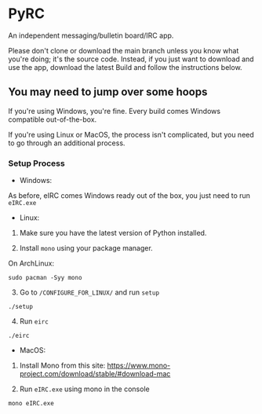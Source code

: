 # PyRC

An independent messaging/bulletin board/IRC app.

Please don't clone or download the main branch unless you
know what you're doing; it's the source code. Instead, if
you just want to download and use the app, download the
latest Build and follow the instructions below.

## You may need to jump over some hoops

If you're using Windows, you're fine. Every build comes Windows compatible out-of-the-box.

If you're using Linux or MacOS, the process isn't complicated, but you need to go through
an additional process.

### Setup Process

 * Windows:

 As before, eIRC comes Windows ready out of the box, you just need to run `eIRC.exe`

 * Linux:

1. Make sure you have the latest version of Python installed.

2. Install `mono` using your package manager.

On ArchLinux:
```
sudo pacman -Syy mono
```

3. Go to `/CONFIGURE_FOR_LINUX/` and run `setup`
```
./setup
```

4. Run `eirc`
```
./eirc
```

 * MacOS:

1. Install Mono from this site: https://www.mono-project.com/download/stable/#download-mac

2. Run `eIRC.exe` using mono in the console
```
mono eIRC.exe
```
